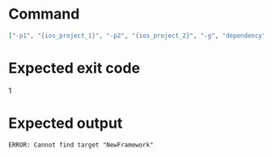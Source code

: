 # Command
```json
["-p1", "{ios_project_1}", "-p2", "{ios_project_2}", "-g", "dependency", "-t", "NewFramework", "-f", "console", "-v"]
```

# Expected exit code
1

# Expected output
```
ERROR: Cannot find target "NewFramework"

```
